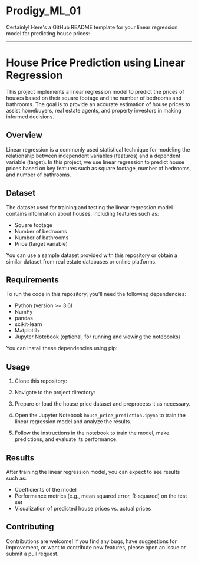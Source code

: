 # Prodigy_ML_01
Certainly! Here's a GitHub README template for your linear regression model for predicting house prices:

---

# House Price Prediction using Linear Regression

This project implements a linear regression model to predict the prices of houses based on their square footage and the number of bedrooms and bathrooms. The goal is to provide an accurate estimation of house prices to assist homebuyers, real estate agents, and property investors in making informed decisions.

## Overview

Linear regression is a commonly used statistical technique for modeling the relationship between independent variables (features) and a dependent variable (target). In this project, we use linear regression to predict house prices based on key features such as square footage, number of bedrooms, and number of bathrooms.

## Dataset

The dataset used for training and testing the linear regression model contains information about houses, including features such as:

- Square footage
- Number of bedrooms
- Number of bathrooms
- Price (target variable)

You can use a sample dataset provided with this repository or obtain a similar dataset from real estate databases or online platforms.

## Requirements

To run the code in this repository, you'll need the following dependencies:

- Python (version >= 3.6)
- NumPy
- pandas
- scikit-learn
- Matplotlib
- Jupyter Notebook (optional, for running and viewing the notebooks)

You can install these dependencies using pip:


## Usage

1. Clone this repository:


2. Navigate to the project directory:




3. Prepare or load the house price dataset and preprocess it as necessary.

4. Open the Jupyter Notebook `house_price_prediction.ipynb` to train the linear regression model and analyze the results.

5. Follow the instructions in the notebook to train the model, make predictions, and evaluate its performance.

## Results

After training the linear regression model, you can expect to see results such as:

- Coefficients of the model
- Performance metrics (e.g., mean squared error, R-squared) on the test set
- Visualization of predicted house prices vs. actual prices

## Contributing

Contributions are welcome! If you find any bugs, have suggestions for improvement, or want to contribute new features, please open an issue or submit a pull request.

